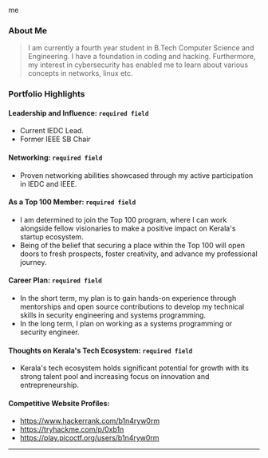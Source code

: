 me 

### About Me

> I am currently a fourth year student in B.Tech Computer Science and Engineering. I have a foundation in coding and hacking. Furthermore, my interest in cybersecurity has enabled me to learn about various concepts in networks, linux etc.


### Portfolio Highlights


#### Leadership and Influence: `required field` 

- Current IEDC Lead.
- Former IEEE SB Chair

#### Networking: `required field` 

- Proven networking abilities showcased through my active participation in IEDC and IEEE.

#### As a Top 100 Member: `required field` 

- I am determined to join the Top 100 program, where I can work alongside fellow visionaries to make a positive impact on Kerala's startup ecosystem.
- Being of the belief that securing a place within the Top 100 will open doors to fresh prospects, foster creativity, and advance my professional journey.

#### Career Plan: `required field` 

- In the short term, my plan is to gain hands-on experience through mentorships and open source contributions to develop my technical skills in security engineering and systems programming.
- In the long term, I plan on working as a systems programming or security engineer.

#### Thoughts on Kerala's Tech Ecosystem: `required field` 

- Kerala's tech ecosystem holds significant potential for growth with its strong talent pool and increasing focus on innovation and entrepreneurship.


#### Competitive Website Profiles:

- https://www.hackerrank.com/b1n4ryw0rm
- https://tryhackme.com/p/0xb1n
- https://play.picoctf.org/users/b1n4ryw0rm


---

